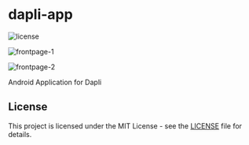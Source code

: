 # dapli-app

![license](https://img.shields.io/badge/license-MIT-brightgreen.svg)

![frontpage-1](https://lh3.googleusercontent.com/KAfWfp0udGIdVG-n8laUG9bGABj5z3PfSv4NK2JgV0ajIz6iS7w3x4S25urTxNu6LzmaGNpY6ERVOonj6H3JmZOJOU_kPWswTjmbIOFANcu9ZWo4cTsM7SUqaQvR1gwiAeNwvhVqPhOVKaeBIC5bF169nvmrg_b3Nzz_1RmJx8DvH4NnnzIG6ZXHu2esVPvfFjS1-_Q2FfGGrgflHaxqz1v7cqtP-QWm5sppCYV0-3dz8ugtSXnSXRit2NWVYtu2AJpxMGuR4Evx4F5yyPZ88hYHD_GzZ-Nfs3G-UqiaB0XEV1iLP7Cjq5gftLe7MMS0o8Bmvu0aEgJ6XbMbA7QZCYMcx3SGM84rZiTnxZVD5uWEbkixf3uQiddQq2zgFI7P0d2_HaYjXdgInZJBFETT2IuuqzDyREvEUZYUPz07d0O4AMw03fpEXEz9x5e1Zn-N1JJA8ye3wu8fAwBm-IS3-l2QQCpR1cYdn4EBnkyj85Jhg5J_njhTr0dlom0S6DSdoo-OD6W6SzWEUkAH9tLlY80g8anN2ppg1gjoUntbP7SlbCSg67wLbdVvw8G3gWNXbXXOJn6yBavVRFr46AgxsULBpokqSFH9rsk26Q=w559-h994-no)

![frontpage-2](https://lh3.googleusercontent.com/YQlu4jatSTo1cgByVa5OJ9CmxOQXrp4m49KVDdNgRT1z48wOzISoJHQ5RaaeuGic7hcQqgcp9EP96L-JSSeDPM98WhS5_GoXcqbare-s9Z6NEcYQK0AagTMaLanN7umhsOwn7Yp1p2rwYsQBW2_OrYyVk8M-eR5zhNZo1dHE2C2S5KkHroQvGHOvPPJsgGe0_5Nq6mJtMAsJMyYRb3NA8stPWBvxvgwLXgVQS2skn1XSUaxI2twKeKPcQcZTRdVoWU_PqQNQYhRthCCeX2O38MdTS4v2HQz7TGev-OhkKdO3p9NHjjggKfU777-Fkde4whCHF_b3cX6hc9tvxSAGCT7KzYKvuXeqMY5RQ3IXiJFPcETgwtdEBolj9tU7kaXi-FD0D0AvfhsZkv_oJEnTGN6mirNIjHPTn3B98dITVMEPGevSAfaoIeXv40-xPE6A1WuHODWfA0kHFISG2Z8Rp7eNDnsN-YwwoOCk9GyaW7r6FrwoBc79If7n3dYcYv_ACf72ndE60dosrbFAto4tVb086avC2LQCaPw2V5aGtDP8ATscjJ6bmSPus8UPfam9Suo9Z06lS5muM26OrCFRQ_QqO9D0-3NzfDNiQQ=w559-h994-no)

Android Application for Dapli



## License

This project is licensed under the MIT License - see the [LICENSE](LICENSE) file for details.